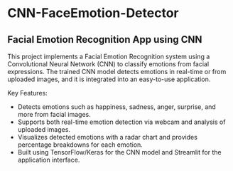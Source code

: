 # CNN-FaceEmotion-Detector
## Facial Emotion Recognition App using CNN
This project implements a Facial Emotion Recognition system using a Convolutional Neural Network (CNN) to classify emotions from facial expressions. The trained CNN model detects emotions in real-time or from uploaded images, and it is integrated into an easy-to-use application.

Key Features:
- Detects emotions such as happiness, sadness, anger, surprise, and more from facial images.
- Supports both real-time emotion detection via webcam and analysis of uploaded images.
- Visualizes detected emotions with a radar chart and provides percentage breakdowns for each emotion.
- Built using TensorFlow/Keras for the CNN model and Streamlit for the application interface.
